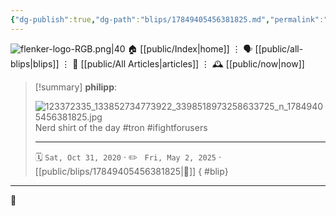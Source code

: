 ```yaml
---
{"dg-publish":true,"dg-path":"blips/17849405456381825.md","permalink":"/blips/17849405456381825/","title":"philipp on instagram @ 2020-10-31"}
---
```



<div class="transclusion internal-embed is-loaded"><div class="markdown-embed">




![flenker-logo-RGB.png|40](/img/user/attachments/flenker-logo-RGB.png)
🏠 [[public/Index\|home]]  ⋮ 🗣️ [[public/all-blips\|blips]] ⋮  📝 [[public/All Articles\|articles]]  ⋮ 🕰️ [[public/now\|now]]


</div></div>


> [!summary] **philipp**:
>
> ![123372335_133852734773922_3398518973258633725_n_17849405456381825.jpg](/img/user/attachments/123372335_133852734773922_3398518973258633725_n_17849405456381825.jpg)
> Nerd shirt of the day #tron #ifightforusers
> - - -
>
> 🗓️ <code>Sat, Oct 31, 2020</code>  · ✏️ <code> Fri, May 2, 2025</code>  · [[public/blips/17849405456381825\|🔗]]
{ #blip}


- - -

 👾
